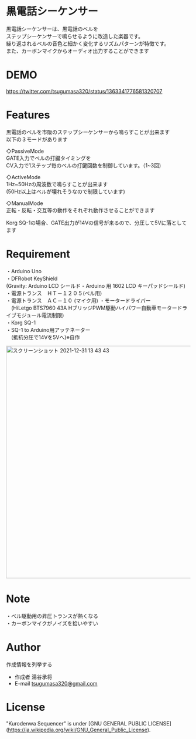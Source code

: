# 黒電話シーケンサー

黒電話シーケンサーは、黒電話のベルを  
ステップシーケンサーで鳴らせるように改造した楽器です。  
繰り返されるベルの音色と細かく変化するリズムパターンが特徴です。  
また、カーボンマイクからオーディオ出力することができます  

# DEMO

https://twitter.com/tsugumasa320/status/1363341776581320707

# Features

黒電話のベルを市販のステップシーケンサーから鳴らすことが出来ます  
以下の３モードがあります  
  
◇PassiveMode  
 GATE入力でベルの打鍵タイミングを  
 CV入力で1ステップ毎のベルの打鍵回数を制御しています。（1~3回)  
  
◇ActiveMode  
 1Hz~50Hzの周波数で鳴らすことが出来ます  
 (50Hz以上はベルが壊れそうなので制限しています)  
  
◇ManualMode  
 正転・反転・交互等の動作をそれぞれ動作させることができます  
   
Korg SQ-1の場合、GATE出力が14Vの信号が来るので、分圧して5Vに落としてます  
  
# Requirement
  
・Arduino Uno  
・DFRobot KeyShield  
 (Gravity: Arduino LCD シールド - Arduino 用 1602 LCD キーパッドシールド)   
・電源トランス　ＨＴ－１２０５(ベル用)  
・電源トランス　ＡＣ－１０  (マイク用)
・モータードライバー  
　(HiLetgo BTS7960 43A HブリッジPWM駆動ハイパワー自動車モータードライブモジュール電流制限)  
・Korg SQ-1  
・SQ-1 to Arduino用アッテネーター  
　(抵抗分圧で14Vを5Vへ)※自作  

<img width="633" alt="スクリーンショット 2021-12-31 13 43 43" src="https://user-images.githubusercontent.com/35299183/147803815-0990fdb7-8f53-40ab-9ab7-962452f84eae.png">

<!--
◆ ベル部
        +--------------+
        |              |
  +-----+ Korg SQ-1    |
  |     |              |
  |     +--------------+
  |
  |  +-------------------+
  |  | +---------------+ |
  |  | |               | |
  |  | |  LCD Keypad   | |
  |  | |               | |
  |  | +-------^-------+ |
  |  |         | disp    |                                 +-----------------+
  |  | +-------+-------+ | +----------------+  +---------+ | +-------------+ |
  |  | |               | | |                |  |         | | |             | |
  +---+>  Arduino Uno  +--+> Motor Driver  +--+>  Trans  +--+>    Bell     | |
     | |               | | |                |  |         | | |             | |
     | +---------------+ | +----------------+  +---------+ | +-------------+ |
     |         Main Board|                                 |           Phone |
     +--------------------                                 +-----------------+

◆ マイク部
     +---------------------------------------------+
     | +---------------+         +--------------+  |  +---------+
     | |               |  ON/OFF |              |  |  |         |
     | | Phone Switch  +--------+>  Microphone  +----+>  Trans  +--+>  Audio out
     | |               |         |              |  |  |         |
     | +---------------+         +--------------+  |  +---------+
     |                                       Phone |
     +---------------------------------------------+

-->

# Note

・ベル駆動用の昇圧トランスが熱くなる  
・カーボンマイクがノイズを拾いやすい  

# Author

作成情報を列挙する  

* 作成者 湯谷承将  
* E-mail tsugumasa320@gmail.com  

# License

"Kurodenwa Sequencer" is under [GNU GENERAL PUBLIC LICENSE]  
 (https://ja.wikipedia.org/wiki/GNU_General_Public_License).  
